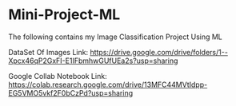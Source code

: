 # Mini-Project-ML
The following contains my Image Classification Project Using ML


DataSet Of Images Link:
https://drive.google.com/drive/folders/1--Xpcx46qP2GxFI-E1IFbmhwGUfUEa2s?usp=sharing

Google Collab Notebook Link:
https://colab.research.google.com/drive/13MFC44MVtIdpp-EG5VMO5vkf2F0bCzPd?usp=sharing
